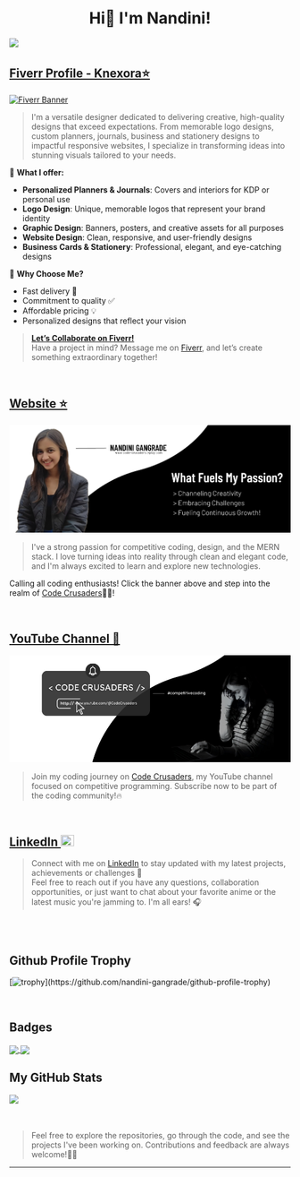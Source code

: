 <h1 align="center">Hi👋 I'm Nandini!</h1> 

![](https://komarev.com/ghpvc/?username=your-github-nandini-gangrade&color=blue&style=plastic)

## [Fiverr Profile - Knexora⭐](https://www.fiverr.com/knexora/design-custom-journals-and-stationery-ready-package?context_referrer=seller_page&ref_ctx_id=e46529219b1f4887a19bb8983a266a83&pckg_id=1&pos=2&seller_online=true&imp_id=ac6bd4de-9928-4068-86bb-7602bee0fbf2)  
[![Fiverr Banner](https://github.com/nandini-gangrade/nandini-gangrade/blob/main/Gray%20Minimalist%20New%20Collection%20Banner.png)](https://www.fiverr.com/knexora/design-personalized-planner-notebook-cover-kdp-journal?context_referrer=seller_page&ref_ctx_id=721f93560f7849a190c6a1589c56e7d0&pckg_id=1&pos=3&seller_online=true&imp_id=f043597e-9a5c-47fd-92c0-64c18b6e461e)  

> I'm a versatile designer dedicated to delivering creative, high-quality designs that exceed expectations. From memorable logo designs, custom planners, journals, business and stationery designs to impactful responsive websites, I specialize in transforming ideas into stunning visuals tailored to your needs.  

🌟 **What I offer:**  
- **Personalized Planners & Journals**: Covers and interiors for KDP or personal use  
- **Logo Design**: Unique, memorable logos that represent your brand identity  
- **Graphic Design**: Banners, posters, and creative assets for all purposes  
- **Website Design**: Clean, responsive, and user-friendly designs  
- **Business Cards & Stationery**: Professional, elegant, and eye-catching designs  

🎯 **Why Choose Me?**  
- Fast delivery 🚀  
- Commitment to quality ✅  
- Affordable pricing 💡  
- Personalized designs that reflect your vision  

> **[Let’s Collaborate on Fiverr!](https://www.fiverr.com/knexora)**  
Have a project in mind? Message me on [Fiverr](https://www.fiverr.com/knexora), and let’s create something extraordinary together!
> 
<br>

## <a href="https://www.code-crusaders.epizy.com">Website ⭐</a>
[![Design & Development](https://github.com/nandini-gangrade/nandini-gangrade/blob/main/Website%20Banner.png)](https://www.code-crusaders.epizy.com)
> I've a strong passion for competitive coding, design, and the MERN stack. I love turning ideas into reality through clean and elegant code, and I'm always excited to learn and explore new technologies. <br>

Calling all coding enthusiasts! Click the banner above and step into the realm of <a href="https://www.code-crusaders.epizy.com">Code Crusaders</a>🤟🏻!
 
<br>

## <a href="https://www.youtube.com/@CodeCrusaders?sub_confirmation=1">YouTube Channel 🎥</a>

<div align="center">
  <a href="https://www.youtube.com/@CodeCrusaders?sub_confirmation=1">
    <img src="https://github.com/nandini-gangrade/nandini-gangrade/blob/main/youtube%20bannerr.png" alt="Code Crusaders Banner">
  </a>
</div>

> Join my coding journey on <a href="https://www.youtube.com/@CodeCrusaders?sub_confirmation=1">Code Crusaders</a>, my YouTube channel focused on competitive programming. Subscribe now to be part of the coding community!🔥

<br>

## <a href="https://www.linkedin.com/in/nandini-gangrade" target="_blank" rel="noreferrer">LinkedIn <img src="https://raw.githubusercontent.com/danielcranney/readme-generator/main/public/icons/socials/linkedin.svg" width="24" height="20"/> </a> 

> Connect with me on <a href="https://www.linkedin.com/in/nandini-gangrade" target="_blank" rel="noreferrer">LinkedIn</a> to stay updated with my latest projects, achievements or challenges 🤝 <br>
Feel free to reach out if you have any questions, collaboration opportunities, or just want to chat about your favorite anime or the latest music you're jamming to. I'm all ears! 🎧

<br>

<!--
### Socials

<p align="left"> 
<a href="https://www.codepen.io/nandini-gangrade" target="_blank" rel="noreferrer"><img src="https://raw.githubusercontent.com/danielcranney/readme-generator/main/public/icons/socials/codepen.svg" width="32" height="32" /></a>
<a href="https://www.youtube.com/@CodeCrusaders" target="_blank" rel="noreferrer"><img src="https://raw.githubusercontent.com/danielcranney/readme-generator/main/public/icons/socials/youtube.svg" width="32" height="32" /></a>
<a href="https://www.github.com/nandini-gangrade" target="_blank" rel="noreferrer"><img src="https://raw.githubusercontent.com/danielcranney/readme-generator/main/public/icons/socials/github.svg" width="32" height="32" /></a> <a href="http://www.instagram.com/monn_coquelicot/" target="_blank" rel="noreferrer"><img src="https://raw.githubusercontent.com/danielcranney/readme-generator/main/public/icons/socials/instagram.svg" width="32" height="32" /></a> <a href="https://www.linkedin.com/in/nandini-gangrade-868385227/" target="_blank" rel="noreferrer"><img src="https://raw.githubusercontent.com/danielcranney/readme-generator/main/public/icons/socials/linkedin.svg" width="32" height="32" /></a>
</p>
-->

<br>

## Github Profile Trophy

[![trophy](https://github-profile-trophy.vercel.app/?username=nandini-gangrade&theme=radical&rank=-C,-?)](https://github.com/nandini-gangrade/github-profile-trophy)

<br>

## Badges
<a href="https://github.com/nandini-gangrade/github-readme-stats">
  <img height=200 align="center" src="https://github-readme-stats.vercel.app/api?username=nandini-gangrade" />
</a>
<a href="https://github.com/nandini-gangrade/convoychat">
  <img height=200 align="center" src="https://github-readme-stats.vercel.app/api/top-langs?username=nandini-gangrade&layout=compact&langs_count=8&card_width=320" />
</a>

<br>

## My GitHub Stats

<a href="http://www.github.com/nandini-gangrade"><img src="https://github-readme-streak-stats.herokuapp.com/?user=nandini-gangrade&stroke=ffffff&background=1c1917&ring=0891b2&fire=0891b2&currStreakNum=ffffff&currStreakLabel=0891b2&sideNums=ffffff&sideLabels=ffffff&dates=ffffff&hide_border=true" /></a>

<br>


 > Feel free to explore the repositories, go through the code, and see the projects I've been working on. Contributions and feedback are always welcome!👍🏻


----------------------------------------

<br>
